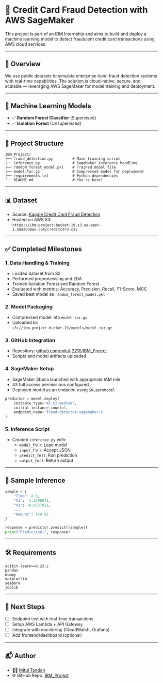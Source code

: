 # 🚨 Credit Card Fraud Detection with AWS SageMaker

This project is part of an IBM Internship and aims to build and deploy a machine learning model to detect fraudulent credit card transactions using AWS cloud services.

---

## 📌 Overview

We use public datasets to simulate enterprise-level fraud detection systems with real-time capabilities. The solution is cloud-native, secure, and scalable — leveraging AWS SageMaker for model training and deployment.

---

## 🧠 Machine Learning Models

- ✅ **Random Forest Classifier** (Supervised)
- ✅ **Isolation Forest** (Unsupervised)

---

## 📁 Project Structure

```
IBM_Project/
├── fraud_detection.py         # Main training script
├── inference.py               # SageMaker inference handling
├── random_forest_model.pkl    # Trained model file
├── model.tar.gz               # Compressed model for deployment
├── requirements.txt           # Python dependencies
└── README.md                  # You're here!
```

---

## 📊 Dataset

- Source: [Kaggle Credit Card Fraud Detection](https://www.kaggle.com/mlg-ulb/creditcardfraud)
- Hosted on AWS S3:  
  `https://ibm-project-bucket-19.s3.us-east-1.amazonaws.com/creditcard.csv`

---

## ✅ Completed Milestones

### 1. Data Handling & Training
- Loaded dataset from S3
- Performed preprocessing and EDA
- Trained Isolation Forest and Random Forest
- Evaluated with metrics: Accuracy, Precision, Recall, F1-Score, MCC
- Saved best model as `random_forest_model.pkl`

### 2. Model Packaging
- Compressed model into `model.tar.gz`
- Uploaded to:  
  `s3://ibm-project-bucket-19/models/model.tar.gz`

### 3. GitHub Integration
- Repository: [github.com/mitul-2210/IBM_Project](https://github.com/mitul-2210/IBM_Project)
- Scripts and model artifacts uploaded

### 4. SageMaker Setup
- SageMaker Studio launched with appropriate IAM role
- S3 full access permissions configured
- Deployed model as an endpoint using `SKLearnModel`

```python
predictor = model.deploy(
    instance_type='ml.t2.medium',
    initial_instance_count=1,
    endpoint_name='fraud-detector-sagemaker-1'
)
```

### 5. Inference Script
- Created `inference.py` with:
  - `model_fn()`: Load model
  - `input_fn()`: Accept JSON
  - `predict_fn()`: Run prediction
  - `output_fn()`: Return output

---

## 🧪 Sample Inference

```python
sample = {
    "Time": 0.0,
    "V1": -1.3598071,
    "V2": -0.0727811,
    ...
    "Amount": 149.62
}

response = predictor.predict([sample])
print("Prediction:", response)
```

---

## 🛠 Requirements

```text
scikit-learn==0.23.2
pandas
numpy
matplotlib
seaborn
joblib
```

---

## 🚀 Next Steps

- [ ] Endpoint test with real-time transactions
- [ ] Setup AWS Lambda + API Gateway
- [ ] Integrate with monitoring (CloudWatch, Grafana)
- [ ] Add frontend/dashboard (optional)

---

## 📬 Author

- 👨‍💻 [Mitul Tandon](https://github.com/mitul-2210)
- 🌐 GitHub Repo: [IBM_Project](https://github.com/mitul-2210/IBM_Project)
